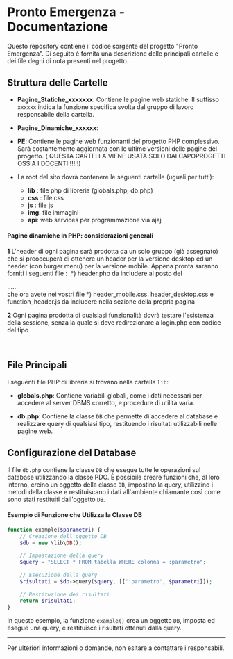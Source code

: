 # Pronto Emergenza - Documentazione

Questo repository contiene il codice sorgente del progetto "Pronto Emergenza". Di seguito è fornita una descrizione delle principali cartelle e dei file degni di nota presenti nel progetto.

## Struttura delle Cartelle

- **Pagine_Statiche_xxxxxxx**: Contiene le pagine web statiche. Il suffisso `xxxxxx` indica la funzione specifica svolta dal gruppo di lavoro responsabile della cartella.
- **Pagine_Dinamiche_xxxxxx**: 
  
- **PE**: Contiene le pagine web funzionanti del progetto PHP complessivo. Sarà costantemente aggiornata con le ultime versioni delle pagine del progetto. ( QUESTA CARTELLA VIENE USATA SOLO DAI CAPOPROGETTI OSSIA I DOCENTI!!!!!!)
- La root del sito dovrà contenere le seguenti cartelle (uguali per tutti):
  - **lib** : file php di libreria (globals.php, db.php)
  - **css** : file css
  - **js** : file js
  - **img**: file immagini
  - **api**: web services per programmazione via ajaj

#### Pagine dinamiche in PHP: considerazioni generali
**1** L'header di ogni pagina sarà prodotta da un solo gruppo (già assegnato) che si preoccuperà di ottenere un header per la versione desktop ed un header (con burger menu) per la versione mobile. Appena pronta saranno forniti i seguenti file : 
  *) header.php da includere al posto del <div class=header>.....</div> che ora avete nei vostri file
  *) header_mobile.css. header_desktop.css e function_header.js da includere nella sezione <head> della propria pagina


**2** Ogni pagina prodotta di qualsiasi funzionalità dovrà testare l'esistenza della sessione, senza la quale si deve redirezionare a login.php con codice del tipo
<?php
   session_start();
   if (!isset($_SESSION['ruolo']))
       header("Location:login.php");
   else   {
   ?>
   <!-- codice html +php della pagina web da produrre -->
   <?php
   }
   ?>



## File Principali

I seguenti file PHP di libreria si trovano nella cartella `lib`:

- **globals.php**: Contiene variabili globali, come i dati necessari per accedere al server DBMS corretto, e procedure di utilità varia.
  
- **db.php**: Contiene la classe `DB` che permette di accedere al database e realizzare query di qualsiasi tipo, restituendo i risultati utilizzabili nelle pagine web.

## Configurazione del Database

Il file `db.php` contiene la classe `DB` che esegue tutte le operazioni sul database utilizzando la classe PDO. È possibile creare funzioni che, al loro interno, creino un oggetto della classe `DB`, impostino la query, utilizzino i metodi della classe e restituiscano i dati all'ambiente chiamante così come sono stati restituiti dall'oggetto `DB`.

#### Esempio di Funzione che Utilizza la Classe DB

```php
function example($parametri) {
    // Creazione dell'oggetto DB
    $db = new \lib\DB();
    
    // Impostazione della query
    $query = "SELECT * FROM tabella WHERE colonna = :parametro";
    
    // Esecuzione della query
    $risultati = $db->query($query, [[':parametro', $parametri]]);
    
    // Restituzione dei risultati
    return $risultati;
}
```

In questo esempio, la funzione `example()` crea un oggetto `DB`, imposta ed esegue una query, e restituisce i risultati ottenuti dalla query.

---

Per ulteriori informazioni o domande, non esitare a contattare i responsabili.
